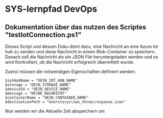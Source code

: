 # SYS-lernpfad DevOps

## Dokumentation über das nutzen des Scriptes "testIotConnection.ps1"

Dieses Script und dessen Doku dient dazu, eine Nachricht an eine Azure Iot hub zu senden und diese Nachricht in einem Blob-Container zu speichern. Danach soll die Nachricht als ein JSON File heruntergeladen werden und es wird Kontrolliert, ob die Nachricht erfolgreich übermittelt wurde. 


Zuerst müssen die notwendigen Eigenschaften definiert werden: 

    $iotHubName = "DEIN_IOT_HUB_NAME"
    $storage = "DEIN_STORAGE_NAME"
    $deviceId = "DEIN_DEVICE_NAME"
    $message = "DEINE_NACHRICHT"
    $containerName = "DEIN_CONTAINER_NAME"
    $destinationPath = "Userstorys\two_three\response.json"

Nun werden wir die Aktuelle Zeit abspeichern um 
